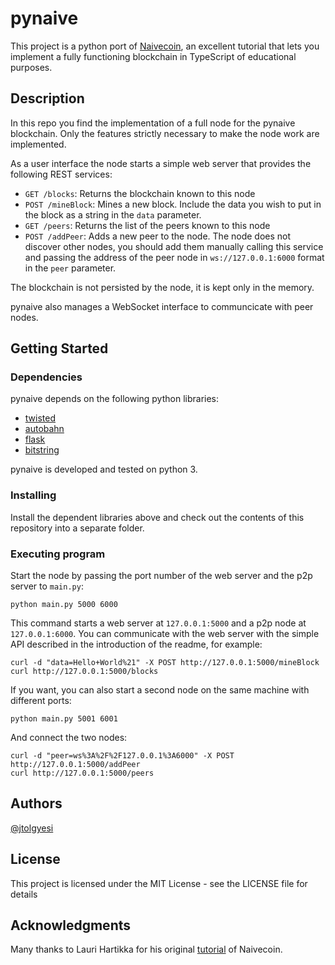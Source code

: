 # pynaive

This project is a python port of [Naivecoin](https://github.com/lhartikk/naivecoin), an excellent tutorial that lets you implement a fully functioning blockchain in TypeScript of educational purposes.

## Description

In this repo you find the implementation of a full node for the pynaive blockchain. Only the features strictly necessary to make the node work are implemented. 

As a user interface the node starts a simple web server that provides the following REST services:

 - `GET /blocks`: Returns the blockchain known to this node
 - `POST /mineBlock`: Mines a new block. Include the data you wish to put in the block as a string in the `data` parameter.
 - `GET /peers`: Returns the list of the peers known to this node
 - `POST /addPeer`: Adds a new peer to the node. The node does not discover other nodes, you should add them manually calling this service and passing the address of the peer node in `ws://127.0.0.1:6000` format in the `peer` parameter.

The blockchain is not persisted by the node, it is kept only in the memory.

pynaive also manages a WebSocket interface to communcicate with peer nodes.

## Getting Started

### Dependencies

pynaive depends on the following python libraries:

 - [twisted](https://github.com/twisted/twisted)
 - [autobahn](https://github.com/crossbario/autobahn-python)
 - [flask](https://github.com/pallets/flask)
 - [bitstring](https://github.com/scott-griffiths/bitstring)

pynaive is developed and tested on python 3.

### Installing

Install the dependent libraries above and check out the contents of this repository into a separate folder.

### Executing program

Start the node by passing the port number of the web server and the p2p server to `main.py`:

```
python main.py 5000 6000
```

This command starts a web server at `127.0.0.1:5000` and a p2p node at `127.0.0.1:6000`. You can communicate with the web server with the simple API described in the introduction of the readme, for example:

```
curl -d "data=Hello+World%21" -X POST http://127.0.0.1:5000/mineBlock
curl http://127.0.0.1:5000/blocks
```

If you want, you can also start a second node on the same machine with different ports:

```
python main.py 5001 6001
```

And connect the two nodes:

```
curl -d "peer=ws%3A%2F%2F127.0.0.1%3A6000" -X POST http://127.0.0.1:5000/addPeer
curl http://127.0.0.1:5000/peers
```

## Authors

[@jtolgyesi](http://twitter.com/jtolgyesi)

## License

This project is licensed under the MIT License - see the LICENSE file for details

## Acknowledgments

Many thanks to Lauri Hartikka for his original [tutorial](https://lhartikk.github.io) of Naivecoin.
